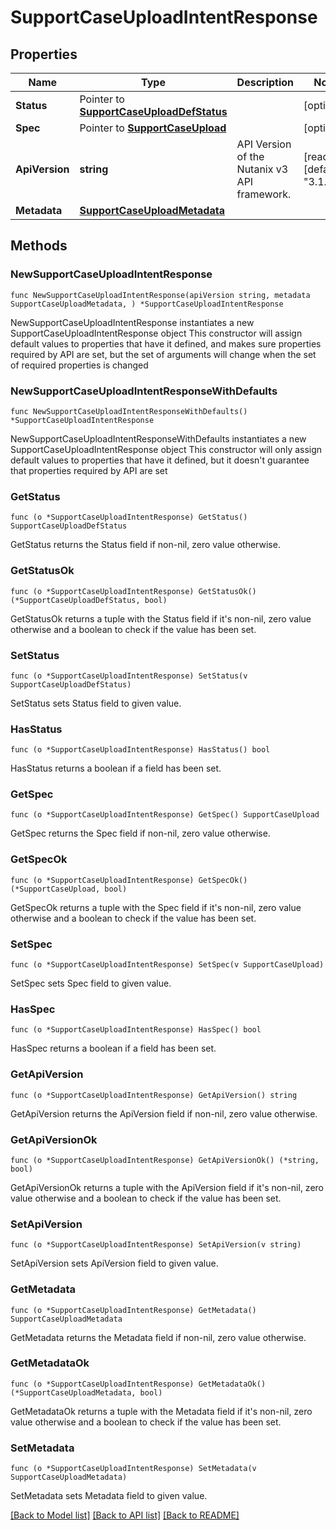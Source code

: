 # SupportCaseUploadIntentResponse

## Properties

Name | Type | Description | Notes
------------ | ------------- | ------------- | -------------
**Status** | Pointer to [**SupportCaseUploadDefStatus**](SupportCaseUploadDefStatus.md) |  | [optional] 
**Spec** | Pointer to [**SupportCaseUpload**](SupportCaseUpload.md) |  | [optional] 
**ApiVersion** | **string** | API Version of the Nutanix v3 API framework. | [readonly] [default to "3.1.0"]
**Metadata** | [**SupportCaseUploadMetadata**](SupportCaseUploadMetadata.md) |  | 

## Methods

### NewSupportCaseUploadIntentResponse

`func NewSupportCaseUploadIntentResponse(apiVersion string, metadata SupportCaseUploadMetadata, ) *SupportCaseUploadIntentResponse`

NewSupportCaseUploadIntentResponse instantiates a new SupportCaseUploadIntentResponse object
This constructor will assign default values to properties that have it defined,
and makes sure properties required by API are set, but the set of arguments
will change when the set of required properties is changed

### NewSupportCaseUploadIntentResponseWithDefaults

`func NewSupportCaseUploadIntentResponseWithDefaults() *SupportCaseUploadIntentResponse`

NewSupportCaseUploadIntentResponseWithDefaults instantiates a new SupportCaseUploadIntentResponse object
This constructor will only assign default values to properties that have it defined,
but it doesn't guarantee that properties required by API are set

### GetStatus

`func (o *SupportCaseUploadIntentResponse) GetStatus() SupportCaseUploadDefStatus`

GetStatus returns the Status field if non-nil, zero value otherwise.

### GetStatusOk

`func (o *SupportCaseUploadIntentResponse) GetStatusOk() (*SupportCaseUploadDefStatus, bool)`

GetStatusOk returns a tuple with the Status field if it's non-nil, zero value otherwise
and a boolean to check if the value has been set.

### SetStatus

`func (o *SupportCaseUploadIntentResponse) SetStatus(v SupportCaseUploadDefStatus)`

SetStatus sets Status field to given value.

### HasStatus

`func (o *SupportCaseUploadIntentResponse) HasStatus() bool`

HasStatus returns a boolean if a field has been set.

### GetSpec

`func (o *SupportCaseUploadIntentResponse) GetSpec() SupportCaseUpload`

GetSpec returns the Spec field if non-nil, zero value otherwise.

### GetSpecOk

`func (o *SupportCaseUploadIntentResponse) GetSpecOk() (*SupportCaseUpload, bool)`

GetSpecOk returns a tuple with the Spec field if it's non-nil, zero value otherwise
and a boolean to check if the value has been set.

### SetSpec

`func (o *SupportCaseUploadIntentResponse) SetSpec(v SupportCaseUpload)`

SetSpec sets Spec field to given value.

### HasSpec

`func (o *SupportCaseUploadIntentResponse) HasSpec() bool`

HasSpec returns a boolean if a field has been set.

### GetApiVersion

`func (o *SupportCaseUploadIntentResponse) GetApiVersion() string`

GetApiVersion returns the ApiVersion field if non-nil, zero value otherwise.

### GetApiVersionOk

`func (o *SupportCaseUploadIntentResponse) GetApiVersionOk() (*string, bool)`

GetApiVersionOk returns a tuple with the ApiVersion field if it's non-nil, zero value otherwise
and a boolean to check if the value has been set.

### SetApiVersion

`func (o *SupportCaseUploadIntentResponse) SetApiVersion(v string)`

SetApiVersion sets ApiVersion field to given value.


### GetMetadata

`func (o *SupportCaseUploadIntentResponse) GetMetadata() SupportCaseUploadMetadata`

GetMetadata returns the Metadata field if non-nil, zero value otherwise.

### GetMetadataOk

`func (o *SupportCaseUploadIntentResponse) GetMetadataOk() (*SupportCaseUploadMetadata, bool)`

GetMetadataOk returns a tuple with the Metadata field if it's non-nil, zero value otherwise
and a boolean to check if the value has been set.

### SetMetadata

`func (o *SupportCaseUploadIntentResponse) SetMetadata(v SupportCaseUploadMetadata)`

SetMetadata sets Metadata field to given value.



[[Back to Model list]](../README.md#documentation-for-models) [[Back to API list]](../README.md#documentation-for-api-endpoints) [[Back to README]](../README.md)


